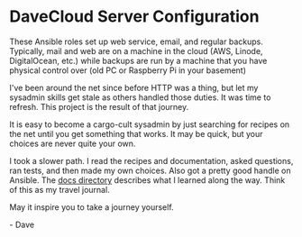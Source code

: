 # DaveCloud Server Configuration

These Ansible roles set up web service, email, and regular backups.
Typically, mail and web are on a machine in the cloud (AWS, Linode,
DigitalOcean, etc.) while backups are run by a machine that you have
physical control over (old PC or Raspberry Pi in your basement)

I've been around the net since before HTTP was a thing, but let my
sysadmin skills get stale as others handled those duties.  It was time
to refresh.  This project is the result of that journey.

It is easy to become a cargo-cult sysadmin by just searching for
recipes on the net until you get something that works.  It may be
quick, but your choices are never quite your own.

I took a slower path.  I read the recipes and documentation, asked
questions, ran tests, and then made my own choices.  Also got a pretty
good handle on Ansible.  The [docs
directory](https://david-loffredo.github.io/davecloud/) describes what
I learned along the way.  Think of this as my travel journal.

May it inspire you to take a journey yourself.

\- Dave
